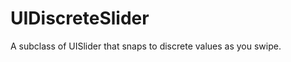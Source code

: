 UIDiscreteSlider
================

A subclass of UISlider that snaps to discrete values as you swipe.